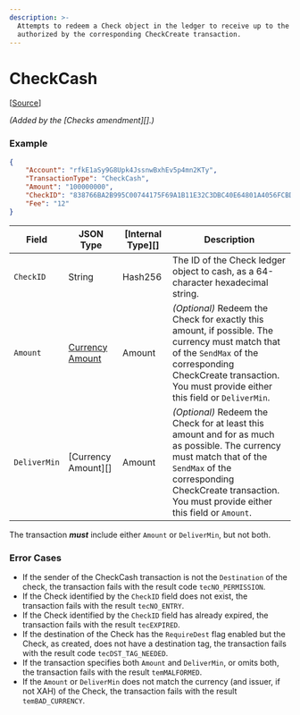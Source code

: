 ```yaml
---
description: >-
  Attempts to redeem a Check object in the ledger to receive up to the amount
  authorized by the corresponding CheckCreate transaction.
---
```


# CheckCash

\[[Source](https://github.com/Xahau/xahaud/blob/dev/src/ripple/app/tx/impl/URIToken.cpp)]

_(Added by the \[Checks amendment]\[].)_

### Example

```json
{
    "Account": "rfkE1aSy9G8Upk4JssnwBxhEv5p4mn2KTy",
    "TransactionType": "CheckCash",
    "Amount": "100000000",
    "CheckID": "838766BA2B995C00744175F69A1B11E32C3DBC40E64801A4056FCBD657F57334",
    "Fee": "12"
}
```

| Field        | JSON Type                                                                                                                          | \[Internal Type]\[] | Description                                                                                                                                                                                                                     |
| ------------ | ---------------------------------------------------------------------------------------------------------------------------------- | ------------------- | ------------------------------------------------------------------------------------------------------------------------------------------------------------------------------------------------------------------------------- |
| `CheckID`    | String                                                                                                                             | Hash256             | The ID of the Check ledger object to cash, as a 64-character hexadecimal string.                                                                                                                                                |
| `Amount`     | [Currency Amount](https://docs.xahau.network/technical/protocol-reference/data-types/currency-formats#specifying-currency-amounts) | Amount              | _(Optional)_ Redeem the Check for exactly this amount, if possible. The currency must match that of the `SendMax` of the corresponding CheckCreate transaction. You must provide either this field or `DeliverMin`.             |
| `DeliverMin` | \[Currency Amount]\[]                                                                                                              | Amount              | _(Optional)_ Redeem the Check for at least this amount and for as much as possible. The currency must match that of the `SendMax` of the corresponding CheckCreate transaction. You must provide either this field or `Amount`. |

The transaction _**must**_ include either `Amount` or `DeliverMin`, but not both.

### Error Cases

* If the sender of the CheckCash transaction is not the `Destination` of the check, the transaction fails with the result code `tecNO_PERMISSION`.
* If the Check identified by the `CheckID` field does not exist, the transaction fails with the result `tecNO_ENTRY`.
* If the Check identified by the `CheckID` field has already expired, the transaction fails with the result `tecEXPIRED`.
* If the destination of the Check has the `RequireDest` flag enabled but the Check, as created, does not have a destination tag, the transaction fails with the result code `tecDST_TAG_NEEDED`.
* If the transaction specifies both `Amount` and `DeliverMin`, or omits both, the transaction fails with the result `temMALFORMED`.
* If the `Amount` or `DeliverMin` does not match the currency (and issuer, if not XAH) of the Check, the transaction fails with the result `temBAD_CURRENCY`.
